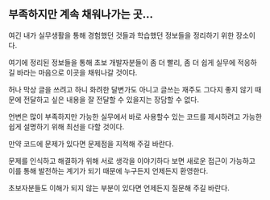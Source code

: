 부족하지만 계속 채워나가는 곳...
-----

여긴 내가 실무생활을 통해 경험했던 것들과 학습했던 정보들을 정리하기 위한 장소이다.

여기에 정리된 정보들을 통해 초보 개발자분들이 좀 더 빨리, 좀 더 쉽게 실무에 적응하길 바라는 마음으로 이곳을 채워나갈 것이다.

허나 막상 글을 쓰려고 하니 화려한 달변가도 아니고 글쓰는 재주도 그다지 좋지 않기 때문에 전달하고 싶은 내용을 잘 전달할 수 있을지는 장담할 수 없다.

언변은 많이 부족하지만 가능한 실무에서 바로 사용할수 있는 코드를 제시하려고 가능한 쉽게 설명하기 위해 최선을 다할 것이다.

만약 코드에 문제가 있다면 문제점을 지적해 주길 바란다.

문제를 인식하고 해결하가 위해 서로 생각을 이야기하다 보면 새로운 접근이 가능하고 이를 통해 발전하는 계기가 되기 때문에 누구든지 언제든지 환영한다.

초보자분들도 이해가 되지 않는 부분이 있다면 언제든지 질문해 주길 바란다.